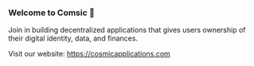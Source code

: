 ### Welcome to Comsic 👋

Join in building decentralized applications that gives users ownership of their digital identity, data, and finances.

Visit our website: https://cosmicapplications.com
